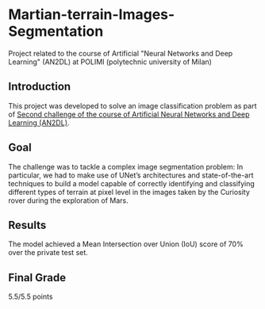 # Martian-terrain-Images-Segmentation
Project related to the course of Artificial "Neural Networks and Deep Learning" (AN2DL) at POLIMI (polytechnic university of Milan)

## Introduction
This project was developed to solve an image classification problem as part of [Second challenge of the course of Artificial Neural Networks and Deep Learning (AN2DL)](https://www.linkedin.com/posts/airlab-polimi_artificialneuralnetworks-deeplearning-semanticsegmentation-activity-7274099168485277696-GhP9?utm_source=share&utm_medium=member_desktop).

## Goal
The challenge was to tackle a complex image segmentation problem: In particular, we had to make use of UNet’s architectures and state-of-the-art techniques to build a model capable of correctly identifying and classifying different types of terrain at pixel level in the images taken by the Curiosity rover during the exploration of Mars.

## Results
The model achieved a Mean Intersection over Union (IoU) score of 70% over the private test set.

## Final Grade
5.5/5.5 points

